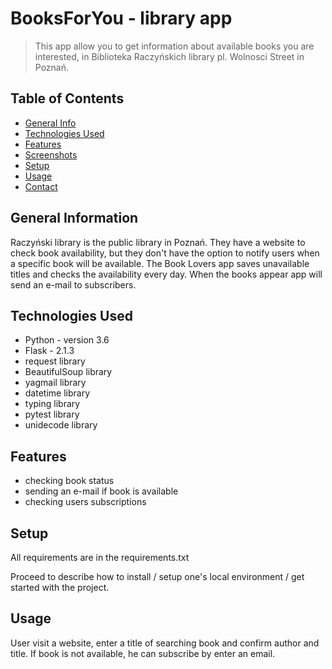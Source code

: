 # BooksForYou - library app
> This app allow you to get information about available books you are interested, in Biblioteka Raczyńskich library pl. Wolnosci Street in Poznań. 

## Table of Contents
* [General Info](#general-information)
* [Technologies Used](#technologies-used)
* [Features](#features)
* [Screenshots](#screenshots)
* [Setup](#setup)
* [Usage](#usage)
* [Contact](#contact)
<!-- * [License](#license) -->


## General Information
Raczyński library is the public library in Poznań. They have a website to check book availability, but they don't have the option to notify users when a specific book will be available.
The Book Lovers app saves unavailable titles and checks the availability every day. When the books appear app will send an e-mail to subscribers. 


## Technologies Used
- Python - version 3.6
- Flask - 2.1.3
- request library
- BeautifulSoup library 
- yagmail library
- datetime library
- typing library
- pytest library
- unidecode library




## Features
- checking book status
- sending an e-mail if book is available
- checking users subscriptions 



## Setup
All requirements are in the requirements.txt

Proceed to describe how to install / setup one's local environment / get started with the project.


## Usage
User visit a website, enter a title of searching book and confirm author and title. If book is not available, he can subscribe by enter an email. 

